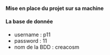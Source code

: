 #### Mise en place du projet sur sa machine


#### La base de donnée
* username :  p11  
* password : 11
* nom de la BDD : creacosm
